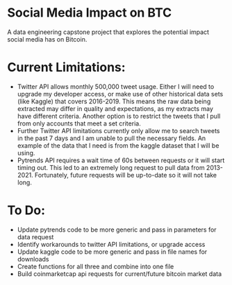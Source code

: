 # Social Media Impact on BTC
A data engineering capstone project that explores the potential impact social media has on Bitcoin.

# Current Limitations:
+ Twitter API allows monthly 500,000 tweet usage. Either I will need to upgrade my developer access, or make use of other historical data sets (like Kaggle) that covers 2016-2019. This means the raw data being extracted may differ in quality and expectations, as my extracts may have different criteria. Another option is to restrict the tweets that I pull from only accounts that meet a set criteria.
+ Further Twitter API limitations currently only allow me to search tweets in the past 7 days and I am unable to pull the necessary fields. An example of the data that I need is from the kaggle dataset that I will be using.
+ Pytrends API requires a wait time of 60s between requests or it will start timing out. This led to an extremely long request to pull data from 2013-2021. Fortunately, future requests will be up-to-date so it will not take long.

# To Do:
+ Update pytrends code to be more generic and pass in parameters for data request
+ Identify workarounds to twitter API limitations, or upgrade access 
+ Update kaggle code to be more generic and pass in file names for downloads
+ Create functions for all three and combine into one file
+ Build coinmarketcap api requests for current/future bitcoin market data
